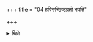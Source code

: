 +++
title = "04 हविरुच्छिष्टव्रतो भवति"

+++

<details><summary>थिते</summary>

हविरुच्छिष्टव्रतो भवति ४
</details>
